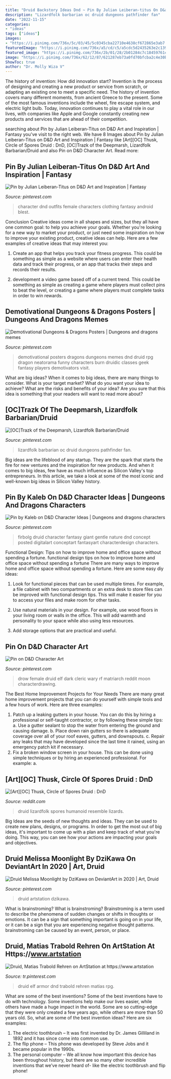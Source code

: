 ```yaml
---
title: "Druid Backstory Ideas Dnd ~ Pin By Julian Leiberan-titus On D&amp;d Art And Inspiration"
description: "Lizardfolk barbarian oc druid dungeons pathfinder fan"
date: "2022-11-15"
categories:
- "ideas"
tags: ["ideas"]
images:
- "https://i.pinimg.com/736x/5c/03/45/5c0345cba22710e4638cf672865e3ab7.jpg"
featuredImage: "https://i.pinimg.com/736x/a5/cd/c5/a5cdc5d2435263e2c1399520913a2718.jpg"
featured_image: "https://i.pinimg.com/736x/2b/01/28/2b01284c7c18459761c9d4ace2d0220c.jpg"
image: "https://i.pinimg.com/736x/62/12/87/621287eb73a0fd70bfcba2c4e30b8415.jpg"
ShowToc: true
author: "Dr. Molly Wiza V"
---
```



The history of invention: How did innovation start?
Invention is the process of designing and creating a new product or service from scratch, or adapting an existing one to meet a specific need. The history of invention covers many different moments, from ancient Greece to the present. Some of the most famous inventions include the wheel, fire escape system, and electric light bulb. Today, innovation continues to play a vital role in our lives, with companies like Apple and Google constantly creating new products and services that are ahead of their competition.

	

		
searching about Pin by Julian Leiberan-Titus on D&amp;D Art and Inspiration | Fantasy you've visit to the right web. We have 8 Images about Pin by Julian Leiberan-Titus on D&amp;D Art and Inspiration | Fantasy like [Art][OC] Thusk, Circle of Spores Druid : DnD, [OC]Trazk of the Deepmarsh, Lizardfolk Barbarian/Druid and also Pin on D&amp;D Character Art. Read more:
		
    
## Pin By Julian Leiberan-Titus On D&amp;D Art And Inspiration | Fantasy

<img loading=lazy src="https://i.pinimg.com/736x/a5/cd/c5/a5cdc5d2435263e2c1399520913a2718.jpg" onerror="this.onerror=null;this.src='https://tse3.mm.bing.net/th?id=OIP.pDsEifxKAw1AjxkYGTJb-QAAAA&amp;pid=15.1';" alt="Pin by Julian Leiberan-Titus on D&amp;D Art and Inspiration | Fantasy">

_Source: pinterest.com_

>character dnd outfits female characters clothing fantasy android blest. 

	

Conclusion
Creative ideas come in all shapes and sizes, but they all have one common goal: to help you achieve your goals. Whether you're looking for a new way to market your product, or just need some inspiration on how to improve your existing product, creative ideas can help. Here are a few examples of creative ideas that may interest you: 
1. Create an app that helps you track your fitness progress. This could be something as simple as a website where users can enter their health data and track their progress, or an app that tracks their steps and records their results.

2. development a video game based off of a current trend. This could be something as simple as creating a game where players must collect pins to beat the level, or creating a game where players must complete tasks in order to win rewards.


    
## Demotivational Dungeons &amp; Dragons Posters | Dungeons And Dragons Memes

<img loading=lazy src="https://i.pinimg.com/736x/5c/03/45/5c0345cba22710e4638cf672865e3ab7.jpg" onerror="this.onerror=null;this.src='https://tse2.mm.bing.net/th?id=OIP.MKrisoyyBMFsl6w5hLthnwHaJJ&amp;pid=15.1';" alt="Demotivational Dungeons &amp; Dragons Posters | Dungeons and dragons memes">

_Source: pinterest.com_

>demotivational posters dragons dungeons memes dnd druid rpg dragon neatorama funny characters burn druidic classes geek fantasy players demotivators visit. 

	

What are big ideas?
When it comes to big ideas, there are many things to consider. What is your target market? What do you want your idea to achieve? What are the risks and benefits of your idea? Are you sure that this idea is something that your readers will want to read more about?

    
## [OC]Trazk Of The Deepmarsh, Lizardfolk Barbarian/Druid

<img loading=lazy src="https://i.pinimg.com/736x/0d/32/51/0d32510826c9449e4991349322063c7e.jpg" onerror="this.onerror=null;this.src='https://tse4.mm.bing.net/th?id=OIP.XRDo3JMpRZJ-XGdhGPaXTwHaLH&amp;pid=15.1';" alt="[OC]Trazk of the Deepmarsh, Lizardfolk Barbarian/Druid">

_Source: pinterest.com_

>lizardfolk barbarian oc druid dungeons pathfinder fan. 

	

Big ideas are the lifeblood of any startup. They are the spark that starts the fire for new ventures and the inspiration for new products. And when it comes to big ideas, few have as much influence as Silicon Valley's top entrepreneurs. In this article, we take a look at some of the most iconic and well-known big ideas in Silicon Valley history.

    
## Pin By Kaleb On D&amp;D Character Ideas | Dungeons And Dragons Characters

<img loading=lazy src="https://i.pinimg.com/736x/62/12/87/621287eb73a0fd70bfcba2c4e30b8415.jpg" onerror="this.onerror=null;this.src='https://tse1.mm.bing.net/th?id=OIP.EODXlEn5esgqX_T2-COKYwHaHa&amp;pid=15.1';" alt="Pin by Kaleb on D&amp;D Character Ideas | Dungeons and dragons characters">

_Source: pinterest.com_

>firbolg druid character fantasy giant gentle nature dnd concept posted digitalart conceptart fantasyart characterdesign characters. 

	

Functional Design: Tips on how to improve home and office space without spending a fortune.
functional design tips on how to improve home and office space without spending a fortune
There are many ways to improve home and office space without spending a fortune. Here are some easy diy ideas:

1. Look for functional pieces that can be used multiple times. For example, a file cabinet with two compartments or an extra desk to store files can be improved with functional design tips. This will make it easier for you to access your files and make room for other tasks.

2. Use natural materials in your design. For example, use wood floors in your living room or walls in the office. This will add warmth and personality to your space while also using less resources.

3. Add storage options that are practical and useful.

    
## Pin On D&amp;D Character Art

<img loading=lazy src="https://i.pinimg.com/736x/2b/01/28/2b01284c7c18459761c9d4ace2d0220c.jpg" onerror="this.onerror=null;this.src='https://tse3.mm.bing.net/th?id=OIP.U5uWYMqNPdeqaXlSji5GGwHaKe&amp;pid=15.1';" alt="Pin on D&amp;D Character Art">

_Source: pinterest.com_

>drow female druid elf dark cleric wary rf matriarch reddit moon characterdrawing. 

	

The Best Home Improvement Projects for Your Needs
There are many great home improvement projects that you can do yourself with simple tools and a few hours of work. Here are three examples: 
1. Patch up a leaking gutters in your house. You can do this by hiring a professional or self-taught contractor, or by following these simple tips: 
a. Use a gutter sealant to stop the water from entering the ground and causing damage. 
b. Place down rain gutters so there is adequate coverage over all of your roof eaves, gutters, and downspouts. 
c. Repair any leaks that may have developed since the last time it rained, using an emergency patch kit if necessary.
2. Fix a broken window screen in your house. This can be done using simple techniques or by hiring an experienced professional. For example: 
a.

    
## [Art][OC] Thusk, Circle Of Spores Druid : DnD

<img loading=lazy src="https://preview.redd.it/ow9y7280vow41.jpg?auto=webp&amp;s=bfafa8a81f68f5b8c9599ccb6ab575597a93e2df" onerror="this.onerror=null;this.src='https://tse1.mm.bing.net/th?id=OIP.iMYcYwwbMa6x6V2LXXcQ3wHaJ4&amp;pid=15.1';" alt="[Art][OC] Thusk, Circle of Spores Druid : DnD">

_Source: reddit.com_

>druid lizardfolk spores humanoid resemble lizards. 

	

Big Ideas are the seeds of new thoughts and ideas. They can be used to create new plans, designs, or programs. In order to get the most out of big ideas, it's important to come up with a plan and keep track of what you're doing. This way, you can see how your actions are impacting your goals and objectives.

    
## Druid Melissa Moonlight By DziKawa On DeviantArt In 2020 | Art, Druid

<img loading=lazy src="https://i.pinimg.com/736x/2c/55/13/2c5513a90be9ae09c4a9ae09fb79eaca.jpg" onerror="this.onerror=null;this.src='https://tse1.mm.bing.net/th?id=OIP.r800XhqjwGrLJ6KQCJL9UQHaKk&amp;pid=15.1';" alt="Druid Melissa Moonlight by DziKawa on DeviantArt in 2020 | Art, Druid">

_Source: pinterest.com_

>druid artstation dzikawa. 

	

What is brainstroming?
What is brainstroming? Brainstroming is a term used to describe the phenomena of sudden changes or shifts in thoughts or emotions. It can be a sign that something important is going on in your life, or it can be a sign that you are experiencing negative thought patterns. brainstroming can be caused by an event, person, or place.

    
## Druid, Matias Trabold Rehren On ArtStation At Https://www.artstation

<img loading=lazy src="https://i.pinimg.com/736x/76/08/38/76083860134c2a766f14467f0fa536d7.jpg" onerror="this.onerror=null;this.src='https://tse2.mm.bing.net/th?id=OIP.uH1QL1XzGMCjdppo1grxwwHaKk&amp;pid=15.1';" alt="Druid, Matias Trabold Rehren on ArtStation at https://www.artstation">

_Source: tr.pinterest.com_

>druid elf armor dnd trabold rehren matias rpg. 

	

What are some of the best inventions?
Some of the best inventions have to do with technology. Some inventions help make our lives easier, while others have made a huge impact in the world. Some are so cutting-edge that they were only created a few years ago, while others are more than 50 years old. So, what are some of the best invention ideas? Here are six examples: 
1) The electric toothbrush – It was first invented by Dr. James Gilliland in 1892 and it has since come into common use.
2) The flip phone – This phone was developed by Steve Jobs and it became popular in the 1990s.
3) The personal computer – We all know how important this device has been throughout history, but there are so many other incredible inventions that we’ve never heard of- like the electric toothbrush and flip phone!


